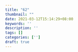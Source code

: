 ```yaml
---
title: "62"
thumbnail: ""
date: 2021-03-12T15:14:29+08:00
keywords: ''
description: ''
tags: []
categories: ['']
draft: true
---
```


